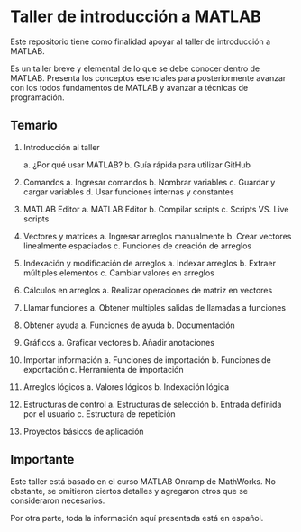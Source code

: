 # Taller de introducción a MATLAB

Este repositorio tiene como finalidad apoyar al taller de introducción a MATLAB.

Es un taller breve y elemental de lo que se debe conocer dentro de MATLAB. Presenta los conceptos esenciales para posteriormente avanzar con los todos fundamentos de MATLAB y avanzar a técnicas de programación.

## Temario
1. Introducción al taller

	a. ¿Por qué usar MATLAB?
	b. Guía rápida para utilizar GitHub

2. Comandos
	a. Ingresar comandos
	b. Nombrar variables
	c. Guardar y cargar variables
	d. Usar funciones internas y constantes

3. MATLAB Editor
	a. MATLAB Editor
	b. Compilar scripts
	c. Scripts VS. Live scripts

4. Vectores y matrices
	a. Ingresar arreglos manualmente
	b. Crear vectores linealmente espaciados
	c. Funciones de creación de arreglos

5. Indexación y modificación de arreglos
	a. Indexar arreglos
	b. Extraer múltiples elementos
	c. Cambiar valores en arreglos

6. Cálculos en arreglos
	a. Realizar operaciones de matriz en vectores

7. Llamar funciones
	a. Obtener múltiples salidas de llamadas a funciones

8. Obtener ayuda
	a. Funciones de ayuda
	b. Documentación

9. Gráficos
	a. Graficar vectores
	b. Añadir anotaciones

10. Importar información
	a. Funciones de importación
	b. Funciones de exportación
	c. Herramienta de importación

11. Arreglos lógicos
	a. Valores lógicos
	b. Indexación lógica

12. Estructuras de control
	a. Estructuras de selección
	b. Entrada definida por el usuario
	c. Estructura de repetición

13. Proyectos básicos de aplicación

## Importante
Este taller está basado en el curso MATLAB Onramp de MathWorks. No obstante, se omitieron ciertos detalles y agregaron otros que se consideraron necesarios.

Por otra parte, toda la información aquí presentada está en español.

